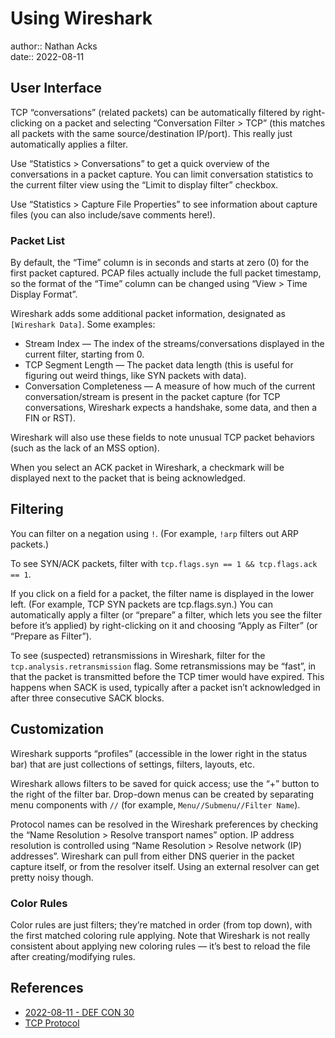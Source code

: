 # Using Wireshark

author:: Nathan Acks  
date:: 2022-08-11

## User Interface

TCP “conversations” (related packets) can be automatically filtered by right-clicking on a packet and selecting “Conversation Filter > TCP” (this matches all packets with the same source/destination IP/port). This really just automatically applies a filter.

Use “Statistics > Conversations” to get a quick overview of the conversations in a packet capture. You can limit conversation statistics to the current filter view using the “Limit to display filter” checkbox.

Use “Statistics > Capture File Properties” to see information about capture files (you can also include/save comments here!).

### Packet List

By default, the “Time” column is in seconds and starts at zero (0) for the first packet captured. PCAP files actually include the full packet timestamp, so the format of the “Time” column can be changed using “View > Time Display Format”.

Wireshark adds some additional packet information, designated as `[Wireshark Data]`. Some examples:

* Stream Index — The index of the streams/conversations displayed in the current filter, starting from 0.
* TCP Segment Length — The packet data length (this is useful for figuring out weird things, like SYN packets with data).
* Conversation Completeness — A measure of how much of the current conversation/stream is present in the packet capture (for TCP conversations, Wireshark expects a handshake, some data, and then a FIN or RST).

Wireshark will also use these fields to note unusual TCP packet behaviors (such as the lack of an MSS option).

When you select an ACK packet in Wireshark, a checkmark will be displayed next to the packet that is being acknowledged.

## Filtering

You can filter on a negation using `!`. (For example, `!arp` filters out ARP packets.)

To see SYN/ACK packets, filter with `tcp.flags.syn == 1 && tcp.flags.ack == 1`.

If you click on a field for a packet, the filter name is displayed in the lower left. (For example, TCP SYN packets are tcp.flags.syn.) You can automatically apply a filter (or “prepare” a filter, which lets you see the filter before it’s applied) by right-clicking on it and choosing “Apply as Filter” (or “Prepare as Filter”).

To see (suspected) retransmissions in Wireshark, filter for the `tcp.analysis.retransmission` flag. Some retransmissions may be “fast”, in that the packet is transmitted before the TCP timer would have expired. This happens when SACK is used, typically after a packet isn’t acknowledged in after three consecutive SACK blocks.

## Customization

Wireshark supports “profiles” (accessible in the lower right in the status bar) that are just collections of settings, filters, layouts, etc.

Wireshark allows filters to be saved for quick access; use the “+” button to the right of the filter bar. Drop-down menus can be created by separating menu components with `//` (for example, `Menu//Submenu//Filter Name`).

Protocol names can be resolved in the Wireshark preferences by checking the “Name Resolution > Resolve transport names” option. IP address resolution is controlled using “Name Resolution > Resolve network (IP) addresses”. Wireshark can pull from either DNS querier in the packet capture itself, or from the resolver itself. Using an external resolver can get pretty noisy though.

### Color Rules

Color rules are just filters; they’re matched in order (from top down), with the first matched coloring rule applying. Note that Wireshark is not really consistent about applying new coloring rules — it’s best to reload the file after creating/modifying rules.

## References

* [2022-08-11 - DEF CON 30](../log/2022-08-11-def-con-30.md)
* [TCP Protocol](tcp.md)
